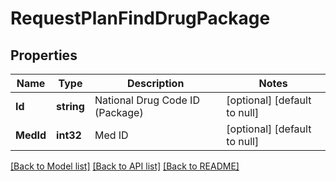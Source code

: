 # RequestPlanFindDrugPackage

## Properties
Name | Type | Description | Notes
------------ | ------------- | ------------- | -------------
**Id** | **string** | National Drug Code ID (Package) | [optional] [default to null]
**MedId** | **int32** | Med ID | [optional] [default to null]

[[Back to Model list]](../README.md#documentation-for-models) [[Back to API list]](../README.md#documentation-for-api-endpoints) [[Back to README]](../README.md)


